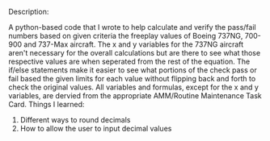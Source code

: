 Description:

   A python-based code that I wrote to help calculate and verify the pass/fail numbers based on given criteria the freeplay values of Boeing 737NG, 700-900 and 737-Max aircraft. The x and y variables for the 737NG aircraft aren't necessary for the overall calculations but are there to see what those respective values are when seperated from the rest of the equation. The if/else statements make it easier to see what portions of the check pass or fail based the given limits for each value without flipping back and forth to check the original values. All variables and formulas, except for the x and y variables, are dervied from the appropriate AMM/Routine Maintenance Task Card.
Things I learned: 
  1. Different ways to round decimals
  2. How to allow the user to input          decimal values
